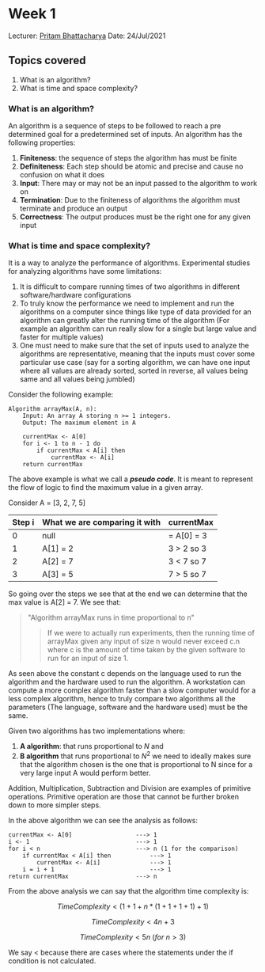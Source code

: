 # Week 1 
Lecturer: [Pritam Bhattacharya](http://a.impartus.com/#/profile/3467741)
Date: 24/Jul/2021
## Topics covered
1. What is an algorithm?
2. What is time and space complexity?


### What is an algorithm?
An algorithm is a sequence of steps to be followed to reach a pre determined goal for a predetermined set of inputs. An algorithm has the following properties:
1. **Finiteness**:  the sequence of steps the algorithm has must be finite
2. **Definiteness**: Each step should be atomic and precise and cause no confusion on what it does
3. **Input**: There may or may not be an input passed to the algorithm to work on
4. **Termination**: Due to the finiteness of algorithms the algorithm must terminate and produce an output
5. **Correctness**: The output produces must be the right one for any given input

### What is time and space complexity?
It is a way to analyze the performance of algorithms. Experimental studies for analyzing algorithms have some limitations:
1. It is difficult to compare running times of two algorithms in different software/hardware configurations
2. To truly know the performance we need to implement and run the algorithms on a computer since things like type of data provided for an algorithm can greatly alter the running time of the algorithm (For example an algorithm can run really slow for a single but large value and faster for multiple values)
3. One must need to make sure that the set of inputs used to analyze the algorithms are representative, meaning that the inputs must cover some particular use case (say for a sorting algorithm, we can have one input where all values are already sorted, sorted in reverse, all values being same and all values being jumbled)

Consider the following example:
```
Algorithm arrayMax(A, n):
	Input: An array A storing n >= 1 integers.
	Output: The maximum element in A
	
	currentMax <- A[0]
	for i <- 1 to n - 1 do
		if currentMax < A[i] then
			currentMax <- A[i]
	return currentMax
```

The above example is what we call a ***pseudo code***. It is meant to represent the flow of logic to find the maximum value in a given array.

Consider A = [3, 2, 7, 5]

| Step i | What we are comparing it with | currentMax |
| ------ | ----------------------------- | ---------- |
| 0      | null                          | = A[0] = 3 |
| 1      | A[1] = 2                      | 3 > 2 so 3 |
| 2      | A[2] = 7                      | 3 < 7 so 7 |
| 3      | A[3] = 5                      | 7 > 5 so 7 |

So going over the steps we see that at the end we can determine that the max value is A[2] = 7. We see that:
> "Algorithm arrayMax runs in time proportional to n"
>> If we were to actually run experiments, then the running time of arrayMax given any input of size n would never exceed c.n where c is the amount of time taken by the given software to run for an input of size 1.

As seen above the constant c depends on the language used to run the algorithm and the hardware used to run the algorithm. A workstation can compute a more complex algorithm faster than a slow computer would for a less complex algorithm, hence to truly compare two algorithms all the parameters (The language, software and the hardware used) must be the same.

Given two algorithms has two implementations where:
1. **A algorithm**: that runs proportional to $N$ and 
2. **B algorithm** that runs proportional to $N^2$
we need to ideally makes sure that the algorithm chosen is the one that is proportional to N since for a very large input A would perform better.

Addition, Multiplication, Subtraction and Division are examples of primitive operations. Primitive operation are those that cannot be further broken down to more simpler steps.

In the above algorithm we can see the analysis as follows:
```
currentMax <- A[0]					---> 1
i <- 1								---> 1
for i < n							---> n (1 for the comparison)
	if currentMax < A[i] then			---> 1
		currentMax <- A[i]				---> 1
	i = i + 1							---> 1
return currentMax					---> n
```
From the above analysis we can say that the algorithm time complexity is:

$$TimeComplexity < (1 + 1 + n * (1 + 1 + 1 + 1) + 1)$$

$$TimeComplexity < 4n + 3$$

$$TimeComplexity < 5n\ (for\ n > 3)$$

We say $<$ because there are cases where the statements under the if condition is not calculated. 